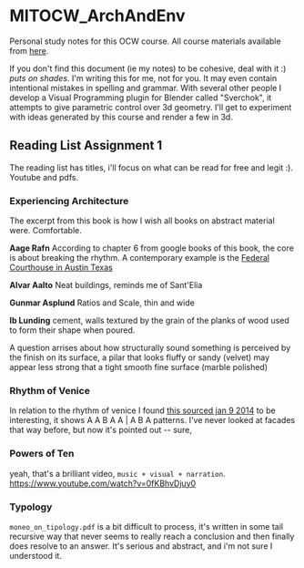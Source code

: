 # MITOCW_ArchAndEnv
Personal study notes for this OCW course. All course materials available from  [here](http://ocw.mit.edu/courses/architecture/4-111-introduction-to-architecture-environmental-design-spring-2014/readings/).

If you don't find this document (ie my notes) to be cohesive, deal with it :) *puts on shades*. I'm writing this for me, not for you. It may even contain intentional mistakes in spelling and grammar. With several other people I develop a Visual Programming plugin for Blender called "Sverchok", it attempts to give parametric control over 3d geometry. I'll get to experiment with ideas generated by this course and render a few in 3d.

## Reading List Assignment 1

The reading list has titles, i'll focus on what can be read for free and legit :). Youtube and pdfs. 

### Experiencing Architecture

The excerpt from this book is how I wish all books on abstract material were. Comfortable. 

**Aage Rafn** 
According to chapter 6 from google books of this book, the core is about breaking the rhythm. A contemporary example is the [Federal Courthouse in Austin Texas](http://en.wikipedia.org/wiki/Austin,_Texas#mediaviewer/File:Federal_Courthouse,_Austin,_TX_IMG_6339.JPG)

**Alvar Aalto**
Neat buildings, reminds me of Sant'Elia

**Gunmar Asplund**
Ratios and Scale, thin and wide

**Ib Lunding** cement, walls textured by the grain of the planks of wood used to form their shape when poured.

A question arrises about how structurally sound something is perceived by the finish on its surface, a pilar that looks fluffy or sandy (velvet) may appear less strong that a tight smooth fine surface (marble polished)

### Rhythm of Venice
In relation to the rhythm of venice I found [this sourced jan 9 2014](http://ocw.mit.edu/courses/architecture/4-111-introduction-to-architecture-environmental-design-spring-2014/readings/) to be interesting, it shows A A B A A | A B A patterns. I've never looked at facades that way before, but now it's pointed out -- sure, 

### Powers of Ten
yeah, that's a brilliant video, `music + visual + narration`. 
https://www.youtube.com/watch?v=0fKBhvDjuy0

### Typology
`moneo_on_tipology.pdf` is a bit difficult to process, it's written in some tail recursive way that never seems to really reach a conclusion and then finally does resolve to an answer. It's serious and abstract, and i'm not sure I understood it.
